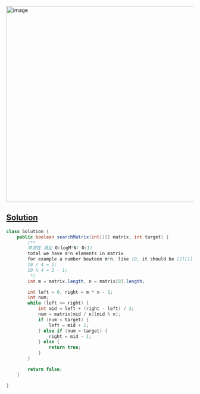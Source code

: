 <img width="526" alt="image" src="https://github.com/kkkkevx/DSA2/assets/108632304/c03aae8b-ee05-4633-afa2-02b480354d13">

## [Solution](https://leetcode.cn/problems/search-a-2d-matrix/description/)

```java
class Solution {
    public boolean searchMatrix(int[][] matrix, int target) {
        /**
        单调性 满足 O(logM*N) O(1)
        total we have m*n elements in matrix
        for example a number bewteen m*n, like 10, it should be [2][1]. how can we get [2][1]?
        10 / 4 = 2;
        10 % 4 = 2 - 1;
         */
        int m = matrix.length, n = matrix[0].length;

        int left = 0, right = m * n - 1;
        int num;
        while (left <= right) {
            int mid = left + (right - left) / 2;
            num = matrix[mid / n][mid % n];
            if (num < target) {
                left = mid + 1;
            } else if (num > target) {
                right = mid - 1;
            } else {
                return true;
            }
        } 

        return false;
    }

}
```

